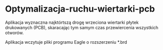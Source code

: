 # Optymalizacja-ruchu-wiertarki-pcb

Aplikacja wyznaczna najktórtszą drogę wrzeciona wiertarki płytek drukowanych (PCB), skaracając tym samym czas przewiercenia wszystkich otworów.

Aplikacja wczytuje pliki programu Eagle o rozszerzeniu *.brd 
